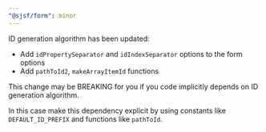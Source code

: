 ```yaml
---
"@sjsf/form": minor
---
```


ID generation algorithm has been updated:

- Add `idPropertySeparator` and `idIndexSeparator` options to the form options
- Add `pathToId2`, `makeArrayItemId` functions

This change may be BREAKING for you if you code implicitly depends on ID
generation algorithm.

In this case make this dependency explicit by using constants like `DEFAULT_ID_PREFIX`
and functions like `pathToId`.
